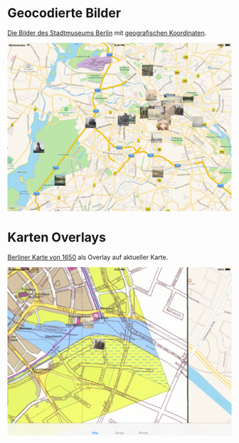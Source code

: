 Geocodierte Bilder
==================

[Die Bilder des Stadtmuseums Berlin](https://commons.wikimedia.org/wiki/Category:Stadtansichten_%28Stiftung_Stadtmuseum_Berlin%29) mit [geografischen Koordinaten](https://github.com/choefele/coding-da-vinci/blob/master/Coding%20Da%20Vinci/ViewController.m#L21).

![Geocodierte Bilder](Geocoded-Images.png)

Karten Overlays
===============

[Berliner Karte von 1650](http://www.stadtentwicklung.berlin.de/geoinformation/geodateninfrastruktur/de/geodienste/atom.shtml) als Overlay auf aktueller Karte.

![Berlin 1650](Berlin1650.png)